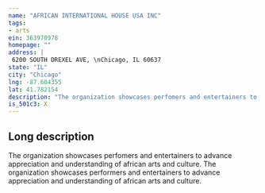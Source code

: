 ```yaml
---
name: "AFRICAN INTERNATIONAL HOUSE USA INC"
tags:
- arts
ein: 363970978
homepage: ""
address: |
 6200 SOUTH DREXEL AVE, \nChicago, IL 60637
state: "IL"
city: "Chicago"
lng: -87.604355
lat: 41.782154
description: "The organization showcases perfomers and entertainers to advance appreciation and understanding of african arts and culture. "
is_501c3: X
---
```


## Long description

The organization showcases perfomers and entertainers to advance appreciation and understanding of african arts and culture. The organization showcases performers and entertainers to advance appreciation and understanding of african arts and culture. 
